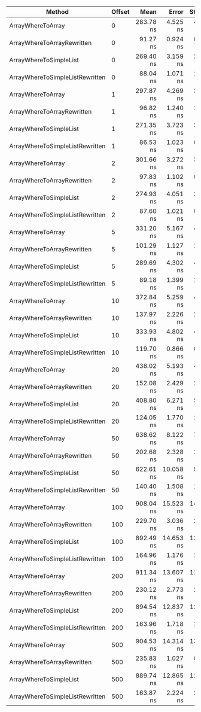 ﻿|                          Method | Offset |      Mean |     Error |    StdDev |
|-------------------------------- |------- |----------:|----------:|----------:|
|               ArrayWhereToArray |      0 | 283.78 ns |  4.525 ns |  4.233 ns |
|      ArrayWhereToArrayRewritten |      0 |  91.27 ns |  0.924 ns |  0.864 ns | x3.1
|          ArrayWhereToSimpleList |      0 | 269.40 ns |  3.159 ns |  2.955 ns | x1.05
| ArrayWhereToSimpleListRewritten |      0 |  88.04 ns |  1.071 ns |  1.002 ns | x3.2
|               ArrayWhereToArray |      1 | 297.87 ns |  4.269 ns |  3.993 ns | 
|      ArrayWhereToArrayRewritten |      1 |  96.82 ns |  1.240 ns |  1.160 ns | x3.06
|          ArrayWhereToSimpleList |      1 | 271.35 ns |  3.723 ns |  3.482 ns | x1.09
| ArrayWhereToSimpleListRewritten |      1 |  86.53 ns |  1.023 ns |  0.957 ns | x3.45
|               ArrayWhereToArray |      2 | 301.66 ns |  3.272 ns |  3.061 ns |
|      ArrayWhereToArrayRewritten |      2 |  97.83 ns |  1.102 ns |  0.921 ns | x3.1
|          ArrayWhereToSimpleList |      2 | 274.93 ns |  4.051 ns |  3.790 ns | x1.09
| ArrayWhereToSimpleListRewritten |      2 |  87.60 ns |  1.021 ns |  0.955 ns | x3.45
|               ArrayWhereToArray |      5 | 331.20 ns |  5.167 ns |  4.833 ns |
|      ArrayWhereToArrayRewritten |      5 | 101.29 ns |  1.127 ns |  1.054 ns | x3.27
|          ArrayWhereToSimpleList |      5 | 289.69 ns |  4.302 ns |  4.025 ns | x1.145
| ArrayWhereToSimpleListRewritten |      5 |  89.18 ns |  1.399 ns |  1.309 ns | x3.71
|               ArrayWhereToArray |     10 | 372.84 ns |  5.259 ns |  4.920 ns |
|      ArrayWhereToArrayRewritten |     10 | 137.97 ns |  2.226 ns |  2.082 ns | x2.71
|          ArrayWhereToSimpleList |     10 | 333.93 ns |  4.802 ns |  4.492 ns | x1.11
| ArrayWhereToSimpleListRewritten |     10 | 119.70 ns |  0.866 ns |  0.810 ns | x3.12
|               ArrayWhereToArray |     20 | 438.02 ns |  5.193 ns |  4.858 ns |
|      ArrayWhereToArrayRewritten |     20 | 152.08 ns |  2.429 ns |  2.272 ns | x2.88
|          ArrayWhereToSimpleList |     20 | 408.80 ns |  6.271 ns |  5.865 ns | x1.07
| ArrayWhereToSimpleListRewritten |     20 | 124.05 ns |  1.770 ns |  1.656 ns | x3.53
|               ArrayWhereToArray |     50 | 638.62 ns |  8.122 ns |  7.597 ns |
|      ArrayWhereToArrayRewritten |     50 | 202.68 ns |  2.328 ns |  2.178 ns | x3.15
|          ArrayWhereToSimpleList |     50 | 622.61 ns | 10.058 ns |  9.409 ns | x1.02
| ArrayWhereToSimpleListRewritten |     50 | 140.40 ns |  1.508 ns |  1.410 ns | x4.55
|               ArrayWhereToArray |    100 | 908.04 ns | 15.523 ns | 14.521 ns |
|      ArrayWhereToArrayRewritten |    100 | 229.70 ns |  3.036 ns |  2.839 ns | x3.96
|          ArrayWhereToSimpleList |    100 | 892.49 ns | 14.653 ns | 13.706 ns | x1.01
| ArrayWhereToSimpleListRewritten |    100 | 164.96 ns |  1.176 ns |  1.100 ns | x5.5
|               ArrayWhereToArray |    200 | 911.34 ns | 13.607 ns | 12.728 ns |
|      ArrayWhereToArrayRewritten |    200 | 230.12 ns |  2.773 ns |  2.594 ns | x3.96
|          ArrayWhereToSimpleList |    200 | 894.54 ns | 12.837 ns | 12.007 ns | x1.01
| ArrayWhereToSimpleListRewritten |    200 | 163.96 ns |  1.718 ns |  1.607 ns | x5.59
|               ArrayWhereToArray |    500 | 904.53 ns | 14.314 ns | 13.390 ns |
|      ArrayWhereToArrayRewritten |    500 | 235.83 ns |  1.027 ns |  0.961 ns | x3.84
|          ArrayWhereToSimpleList |    500 | 889.74 ns | 12.865 ns | 12.034 ns | x1.016
| ArrayWhereToSimpleListRewritten |    500 | 163.87 ns |  2.224 ns |  2.080 ns | x5.54